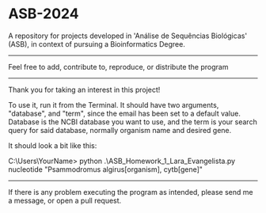 # ASB-2024
A repository for projects developed in 'Análise de Sequências Biológicas' (ASB), in context of pursuing a Bioinformatics Degree.

*******************************************************************
Feel free to add, contribute to, reproduce, or distribute the program
*******************************************************************

Thank you for taking an interest in this project! 

To use it, run it from the Terminal. It should have two arguments, "database", and "term", since the email has been set to a default value.
Database is the NCBI database you want to use, and the term is your search query for said database, normally organism name and desired gene.
 
It should look a bit like this:

C:\Users\YourName> python .\ASB_Homework_1_Lara_Evangelista.py nucleotide "Psammodromus algirus[organism], cytb[gene]"


-----------------------------------------------------------------------------------

If there is any problem executing the program as intended, please send me a message, or open a pull request.
